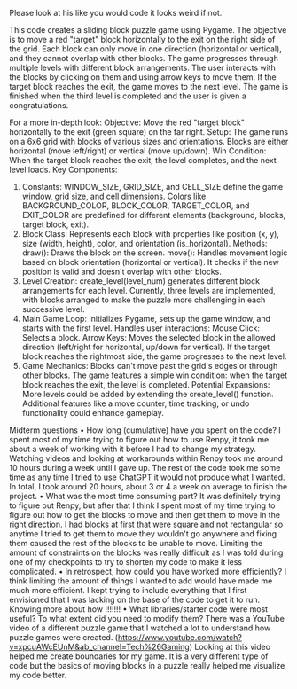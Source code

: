 Please look at his like you would code it looks weird if not.

This code creates a sliding block puzzle game using Pygame. The objective is to move a red "target" block horizontally to the exit on the right side of the grid. Each block can only move in one direction (horizontal or vertical), and they cannot overlap with other blocks. The game progresses through multiple levels with different block arrangements. The user interacts with the blocks by clicking on them and using arrow keys to move them. If the target block reaches the exit, the game moves to the next level. The game is finished when the third level is completed and the user is given a congratulations.

For a more in-depth look: 
  Objective: Move the red "target block" horizontally to the exit (green square) on the far right.
  Setup: The game runs on a 6x6 grid with blocks of various sizes and orientations. Blocks are either horizontal (move left/right) or vertical (move up/down).
  Win Condition: When the target block reaches the exit, the level completes, and the next level loads.
Key Components:
  1. Constants:
    WINDOW_SIZE, GRID_SIZE, and CELL_SIZE define the game window, grid size, and cell dimensions.
    Colors like BACKGROUND_COLOR, BLOCK_COLOR, TARGET_COLOR, and EXIT_COLOR are predefined for different elements (background, blocks, target block, exit).
  2. Block Class:
    Represents each block with properties like position (x, y), size (width, height), color, and orientation (is_horizontal).
    Methods:
      draw(): Draws the block on the screen.
      move(): Handles movement logic based on block orientation (horizontal or vertical). It checks if the new position is valid and doesn't overlap with other     blocks.
  3. Level Creation:
    create_level(level_num) generates different block arrangements for each level.
    Currently, three levels are implemented, with blocks arranged to make the puzzle more challenging in each successive level.
  4. Main Game Loop:
    Initializes Pygame, sets up the game window, and starts with the first level.
    Handles user interactions:
      Mouse Click: Selects a block.
      Arrow Keys: Moves the selected block in the allowed direction (left/right for horizontal, up/down for vertical).
      If the target block reaches the rightmost side, the game progresses to the next level.
  5. Game Mechanics:
    Blocks can't move past the grid's edges or through other blocks.
    The game features a simple win condition: when the target block reaches the exit, the level is completed.
    Potential Expansions: 
      More levels could be added by extending the create_level() function.
      Additional features like a move counter, time tracking, or undo functionality could enhance gameplay.


Midterm questions
• How long (cumulative) have you spent on the code?
  I spent most of my time trying to figure out how to use Renpy, it took me about a week of working with it before I had to change my strategy. Watching videos and looking at workarounds within Renpy took me around 10 hours during a week until I gave up. The rest of the code took me some time as any time I tried to use ChatGPT it would not produce what I wanted. In total, I took around 20 hours, about 3 or 4 a week on average to finish the project.
• What was the most time consuming part?
  It was definitely trying to figure out Renpy, but after that I think I spent most of my time trying to figure out how to get the blocks to move and then get them to move in the right direction. I had blocks at first that were square and not rectangular so anytime I tried to get them to move they wouldn't go anywhere and fixing them caused the rest of the blocks to be unable to move. Limiting the amount of constraints on the blocks was really difficult as I was told during one of my checkpoints to try to shorten my code to make it less complicated.
• In retrospect, how could you have worked more efficiently?
I think limiting the amount of things I wanted to add would have made me much more efficient. I kept trying to include everything that I first envisioned that I was lacking on the base of the code to get it to run. Knowing more about how !!!!!!!
• What libraries/starter code were most useful? To what extent did you need to modify them?
  There was a YouTube video of a different puzzle game that I watched a lot to understand how puzzle games were created. (https://www.youtube.com/watch?v=xpcuAWcEUnM&ab_channel=Tech%26Gaming) Looking at this video helped me create boundaries for my game. It is a very different type of code but the basics of moving blocks in a puzzle really helped me visualize my code better.
